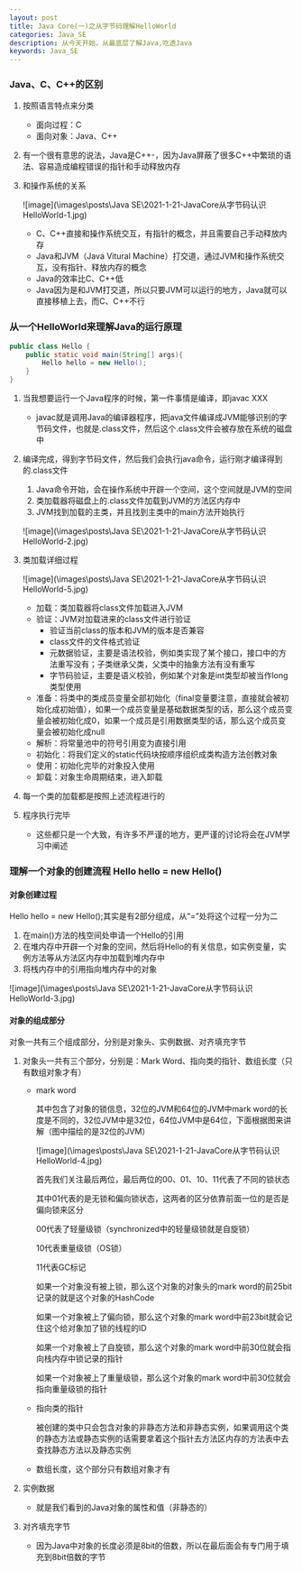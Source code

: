 ```yaml
---
layout: post
title: Java Core(一)之从字节码理解HelloWorld
categories: Java_SE
description: 从今天开始，从最底层了解Java,吃透Java
keywords: Java_SE
---
```


### Java、C、C++的区别

1. 按照语言特点来分类

   - 面向过程：C
   - 面向对象：Java、C++

2. 有一个很有意思的说法，Java是C++-，因为Java屏蔽了很多C++中繁琐的语法、容易造成编程错误的指针和手动释放内存

3. 和操作系统的关系

   ![image](\images\posts\Java SE\2021-1-21-JavaCore从字节码认识HelloWorld-1.jpg)

   - C、C++直接和操作系统交互，有指针的概念，并且需要自己手动释放内存
   - Java和JVM（Java Vitural Machine）打交道，通过JVM和操作系统交互，没有指针、释放内存的概念
   - Java的效率比C、C++低
   - Java因为是和JVM打交道，所以只要JVM可以运行的地方，Java就可以直接移植上去，而C、C++不行

### 从一个HelloWorld来理解Java的运行原理

```java
public class Hello {
    public static void main(String[] args){
        Hello hello = new Hello();
    }
}
```

1. 当我想要运行一个Java程序的时候，第一件事情是编译，即javac XXX

   - javac就是调用Java的编译器程序，把java文件编译成JVM能够识别的字节码文件，也就是.class文件，然后这个.class文件会被存放在系统的磁盘中

2. 编译完成，得到字节码文件，然后我们会执行java命令，运行刚才编译得到的.class文件

   1. Java命令开始，会在操作系统中开辟一个空间，这个空间就是JVM的空间
   2. 类加载器将磁盘上的.class文件加载到JVM的方法区内存中
   3. JVM找到加载的主类，并且找到主类中的main方法开始执行

   ![image](\images\posts\Java SE\2021-1-21-JavaCore从字节码认识HelloWorld-2.jpg)

3. 类加载详细过程

   ![image](\images\posts\Java SE\2021-1-21-JavaCore从字节码认识HelloWorld-5.jpg)

   - 加载：类加载器将class文件加载进入JVM
   - 验证：JVM对加载进来的class文件进行验证
     - 验证当前class的版本和JVM的版本是否兼容
     - class文件的文件格式验证
     - 元数据验证，主要是语法校验，例如类实现了某个接口，接口中的方法重写没有；子类继承父类，父类中的抽象方法有没有重写
     - 字节码验证，主要是语义校验，例如某个对象是int类型却被当作long类型使用
   - 准备：将类中的类成员变量全部初始化（final变量要注意，直接就会被初始化成初始值），如果一个成员变量是基础数据类型的话，那么这个成员变量会被初始化成0，如果一个成员是引用数据类型的话，那么这个成员变量会被初始化成null
   - 解析：将常量池中的符号引用变为直接引用
   - 初始化：将我们定义的static代码块按顺序组织成<cinit>类构造方法创教对象
   - 使用：初始化完毕的对象投入使用
   - 卸载：对象生命周期结束，进入卸载

4. 每一个类的加载都是按照上述流程进行的

5. 程序执行完毕

   - 这些都只是一个大致，有许多不严谨的地方，更严谨的讨论将会在JVM学习中阐述

### 理解一个对象的创建流程     Hello hello = new Hello()

#### 对象创建过程

Hello hello = new Hello();其实是有2部分组成，从“=”处将这个过程一分为二

1. 在main()方法的栈空间处申请一个Hello的引用
2. 在堆内存中开辟一个对象的空间，然后将Hello的有关信息，如实例变量，实例方法等从方法区内存中加载到堆内存中
3. 将栈内存中的引用指向堆内存中的对象

![image](\images\posts\Java SE\2021-1-21-JavaCore从字节码认识HelloWorld-3.jpg)



#### 对象的组成部分

对象一共有三个组成部分，分别是对象头、实例数据、对齐填充字节

1. 对象头一共有三个部分，分别是：Mark Word、指向类的指针、数组长度（只有数组对象才有）

   - mark word

     其中包含了对象的锁信息，32位的JVM和64位的JVM中mark word的长度是不同的，32位JVM中是32位，64位JVM中是64位，下面根据图来讲解（图中描绘的是32位的JVM）

     ![image](\images\posts\Java SE\2021-1-21-JavaCore从字节码认识HelloWorld-4.jpg)

     首先我们关注最后两位，最后两位的00、01、10、11代表了不同的锁状态

     其中01代表的是无锁和偏向锁状态，这两者的区分依靠前面一位的是否是偏向锁来区分

     00代表了轻量级锁（synchronized中的轻量级锁就是自旋锁）

     10代表重量级锁（OS锁）

     11代表GC标记

     如果一个对象没有被上锁，那么这个对象的对象头的mark word的前25bit记录的就是这个对象的HashCode

     如果一个对象被上了偏向锁，那么这个对象的mark word中前23bit就会记住这个给对象加了锁的线程的ID

     如果一个对象被上了自旋锁，那么这个对象的mark word中前30位就会指向栈内存中锁记录的指针

     如果一个对象被上了重量级锁，那么这个对象的mark word中前30位就会指向重量级锁的指针

     

   - 指向类的指针

     被创建的类中只会包含对象的非静态方法和非静态实例，如果调用这个类的静态方法或静态实例的话需要拿着这个指针去方法区内存的方法表中去查找静态方法以及静态实例

     

   - 数组长度，这个部分只有数组对象才有

2. 实例数据

   - 就是我们看到的Java对象的属性和值（非静态的）

3. 对齐填充字节

   - 因为Java中对象的长度必须是8bit的倍数，所以在最后面会有专门用于填充到8bit倍数的字节

